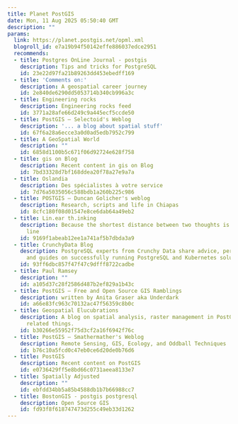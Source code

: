 ```yaml
---
title: Planet PostGIS
date: Mon, 11 Aug 2025 05:50:40 GMT
description: ""
params:
  link: https://planet.postgis.net/opml.xml
  blogroll_id: e7a19b94f50142effe886037edce2951
  recommends:
  - title: Postgres OnLine Journal - postgis
    description: Tips and tricks for PostgreSQL
    id: 23e22d97fa21b89263dd453ebedff169
  - title: 'Comments on:'
    description: A geospatial career journey
    id: 2e840de6290dd5053714b340cb996a3c
  - title: Engineering rocks
    description: Engineering rocks feed
    id: 3771a28afe66d249c9a445ecf5ccde50
  - title: PostGIS – Selectoid's Weblog
    description: '... a blog about spatial stuff'
    id: 67f6a28a6ecce3a0d0ad5edb7952c799
  - title: A GeoSpatial World
    description: ""
    id: 6858d1100b5c671f06d92724e628f758
  - title: gis on Blog
    description: Recent content in gis on Blog
    id: 7bd33328d7bf168ddea20f78a27e9a7a
  - title: Oslandia
    description: Des spécialistes à votre service
    id: 7d76a5035056c588bdb1a260b225c986
  - title: POSTGIS – Duncan Golicher's weblog
    description: Research, scripts and life in Chiapas
    id: 8cfc180f08d01547e8ce6dab64a49eb2
  - title: Lin.ear th.inking
    description: Because the shortest distance between two thoughts is a straight
      line
    id: 9169f1abeab12ee1a741af5b7dbda3a9
  - title: CrunchyData Blog
    description: PostgreSQL experts from Crunchy Data share advice, performance tips,
      and guides on successfully running PostgreSQL and Kubernetes solutions
    id: 93ff6dbc857f47f47c9dfff8722cadbe
  - title: Paul Ramsey
    description: ""
    id: a105d37c28f2586d487b2ef829a1b43c
  - title: PostGIS – Free and Open Source GIS Ramblings
    description: written by Anita Graser aka Underdark
    id: a66e83fc963c70132ac47f56359c8b0c
  - title: Geospatial Elucubrations
    description: A blog on spatial analysis, raster management in PostGIS and other
      related things.
    id: b30266e55952f75d3cf2a16f6942f76c
  - title: PostGIS – Smathermather's Weblog
    description: Remote Sensing, GIS, Ecology, and Oddball Techniques
    id: b76c10a5fcd0c47eb0ce6d20de0b76d6
  - title: PostGIS
    description: Recent content on PostGIS
    id: e0736429ff5e8bd66c0731aeea8133e7
  - title: Spatially Adjusted
    description: ""
    id: ebfdd34bb5a85b4588db1b7b66988cc7
  - title: BostonGIS - postgis postgresql
    description: Open Source GIS
    id: fd93f8f618747473d255c49eb33d1262
---
```

